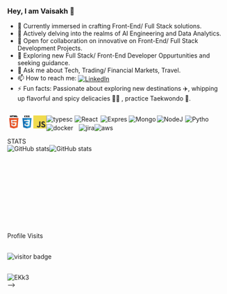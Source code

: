 ### Hey, I am Vaisakh 👋


- 🔭 Currently immersed in crafting Front-End/ Full Stack solutions.
- 🌱  Actively delving into the realms of AI Engineering and Data Analytics.
- 👯 Open for collaboration on innovative on Front-End/ Full Stack Development Projects.
- 🤔 Exploring new Full Stack/ Front-End Developer Oppurtunities and seeking guidance. 
- 💬 Ask me about Tech, Trading/ Financial Markets, Travel.
- 📫 How to reach me: <a href="https://www.linkedin.com/in/vaisakhbalakrishnan/">
         <img align="center" alt="LinkedIn" height="20px" width="60px" src="https://img.shields.io/badge/linkedin-%230077B5.svg?style=for-the-badge&logo=linkedin&logoColor=white" /> </a>
- ⚡ Fun facts: Passionate about exploring new destinations :airplane:, whipping up flavorful and spicy delicacies 👨‍🍳 , practice Taekwondo 🥋. 


<br />
<div>
<img align="left" alt="HTML5" height="30px" width="30px" src="https://raw.githubusercontent.com/github/explore/80688e429a7d4ef2fca1e82350fe8e3517d3494d/topics/html/html.png" />
<img align="left" alt="CSS3" height="30px" width="30px" src="https://raw.githubusercontent.com/github/explore/80688e429a7d4ef2fca1e82350fe8e3517d3494d/topics/css/css.png" />
<img align="left" alt="JavaScript" height="30px" width="30px" src="https://raw.githubusercontent.com/github/explore/80688e429a7d4ef2fca1e82350fe8e3517d3494d/topics/javascript/javascript.png" />
<img align="left" alt="typescript" height="20px" width="65px" src="https://badgen.net/badge/icon/typescript?icon=typescript&label"/>      
<img align="left" alt="React" height="20px" width="60px" src="https://img.shields.io/badge/react-%2320232a.svg?style=for-the-badge&logo=react&logoColor=%2361DAFB"/>
<img align="left" alt="Express.js" height="20px" width="65px" src="https://img.shields.io/badge/express.js-%23404d59.svg?style=for-the-badge&logo=express&logoColor=%2361DAFB"/>
<img align="left" alt="MongoDB" height="20px" width="65px" src="https://img.shields.io/badge/MongoDB-%234ea94b.svg?style=for-the-badge&logo=mongodb&logoColor=white"/>
<img align="left" alt="NodeJS" height="20px" width="65px" src="https://img.shields.io/badge/node.js-6DA55F?style=for-the-badge&logo=node.js&logoColor=white"/>
<img align="left" alt="Python" height="20px" width="60px" src="https://img.shields.io/badge/Python-FFD43B?style=for-the-badge&logo=python&logoColor=blue"/>
<img align="left" alt="docker" height="20px" width="75px" src="https://badgen.net/badge/icon/docker?icon=docker&label"/> 
<img align="left" alt="jira" src="https://badgen.net/badge/icon/jira?icon=jira&label"/> 
<img align="left" alt="aws" height="20px" width="50px" src="https://img.shields.io/badge/AWS-%23FF9900.svg?style=for-the-badge&logo=amazon-aws&logoColor=white"/> 





         
<div/>
<br />
<br />
<br />
STATS

<br />
<div>
<a href="https://github.com/vbnair/vbnair">
<img align="left" alt="GitHub stats" src="https://github-readme-stats.vercel.app/api?username=vbnair&show_icons=true&theme=radical"/>
</a>
<a href="https://github.com/vbnair/vbnair">
<img align="left" alt="GitHub stats" src="https://github-readme-stats.vercel.app/api/top-langs/?username=vbnair&langs_count=10"/>
</a><br>
<div/>

<br>
<br />
<br />
<br />
<br />
<br />
<br />
<br />
<br />
<br />

Profile Visits

<br />


<img align="left" alt="visitor badge" src="https://visitor-badge.glitch.me/badge?page_id=vbnair.vbnair"/>

<br />
<br />

![EKk3](https://user-images.githubusercontent.com/102319202/189891518-b7d20445-c435-432b-8790-8bc806163e83.gif)
<br />
-->

